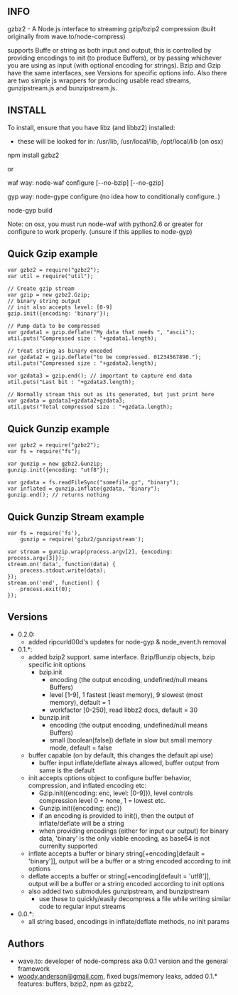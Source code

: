 INFO
----

gzbz2 - A Node.js interface to streaming gzip/bzip2 compression (built originally from wave.to/node-compress)

supports Buffe or string as both input and output, this is controlled by providing encodings to init (to produce Buffers), or by passing whichever you are using as input (with optional encoding for strings).
Bzip and Gzip have the same interfaces, see Versions for specific options info. Also there are two simple js wrappers for producing usable read streams, gunzipstream.js and bunzipstream.js. 

INSTALL
-------

To install, ensure that you have libz (and libbz2) installed:
* these will be looked for in: /usr/lib, /usr/local/lib, /opt/local/lib (on osx)

npm install gzbz2

or

waf way: node-waf configure [--no-bzip] [--no-gzip]

gyp way: node-gype configure  (no idea how to conditionally configure..)

node-gyp build

Note: on osx, you must run node-waf with python2.6 or greater for configure to work properly. (unsure if this applies to node-gyp)

Quick Gzip example
------------------

    var gzbz2 = require("gzbz2");
    var util = require("util");

    // Create gzip stream
    var gzip = new gzbz2.Gzip;
    // binary string output
    // init also accepts level: [0-9]
    gzip.init({encoding: 'binary'});

    // Pump data to be compressed
    var gzdata1 = gzip.deflate("My data that needs ", "ascii");
    util.puts("Compressed size : "+gzdata1.length);

    // treat string as binary encoded
    var gzdata2 = gzip.deflate("to be compressed. 01234567890.");
    util.puts("Compressed size : "+gzdata2.length);

    var gzdata3 = gzip.end(); // important to capture end data
    util.puts("Last bit : "+gzdata3.length);

    // Normally stream this out as its generated, but just print here
    var gzdata = gzdata1+gzdata2+gzdata3;
    util.puts("Total compressed size : "+gzdata.length);

Quick Gunzip example
--------------------

    var gzbz2 = require("gzbz2");
    var fs = require("fs");

    var gunzip = new gzbz2.Gunzip;
    gunzip.init({encoding: "utf8"});

    var gzdata = fs.readFileSync("somefile.gz", "binary");
    var inflated = gunzip.inflate(gzdata, "binary");
    gunzip.end(); // returns nothing

Quick Gunzip Stream example
---------------------------
    var fs = require('fs'),
        gunzip = require('gzbz2/gunzipstream');
    
    var stream = gunzip.wrap(process.argv[2], {encoding: process.argv[3]});
    stream.on('data', function(data) {
        process.stdout.write(data);
    });
    stream.on('end', function() {
        process.exit(0);
    });

Versions
--------

* 0.2.0:
    * added ripcurld00d's updates for node-gyp & node\_event.h removal
* 0.1.\*:
    * added bzip2 support. same interface. Bzip/Bunzip objects, bzip specific init options
        * bzip.init
            * encoding (the output encoding, undefined/null means Buffers)
            * level [1-9], 1 fastest (least memory), 9 slowest (most memory), default = 1
            * workfactor [0-250], read libbz2 docs, default = 30
        * bunzip.init
            * encoding (the output encoding, undefined/null means Buffers)
            * small (boolean[false]) deflate in slow but small memory mode, default = false
    * buffer capable (on by default, this changes the default api use)
        * buffer input inflate/deflate always allowed, buffer output from same is the default
    * init accepts options object to configure buffer behavior, compression, and inflated encoding etc:
        * Gzip.init({encoding: enc, level: [0-9]}), level controls compression level 0 = none, 1 = lowest etc.
        * Gunzip.init({encoding: enc})
        * if an encoding is provided to init(), then the output of inflate/deflate will be a string
        * when providing encodings (either for input our output) for binary data, 'binary' is the only viable encoding, as base64 is not currenlty supported
    * inflate accepts a buffer or binary string[+encoding[default = 'binary']], output will be a buffer or a string encoded according to init options
    * deflate accepts a buffer or string[+encoding[default = 'utf8']], output will be a buffer or a string encoded according to init options
    * also added two submodules gunzipstream, and bunzipstream
        * use these to quickly/easily decompress a file while writing similar code to regular input streams
* 0.0.\*:
    * all string based, encodings in inflate/deflate methods, no init params

Authors
-------
* wave.to: developer of node-compress aka 0.0.1 version and the general framework
* woody.anderson@gmail.com, fixed bugs/memory leaks, added 0.1.\* features: buffers, bzip2, npm as gzbz2, 
